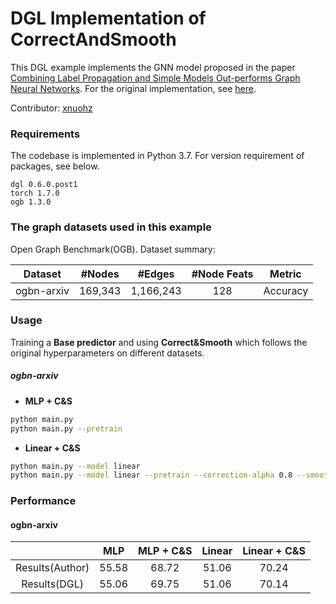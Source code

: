 # DGL Implementation of CorrectAndSmooth

This DGL example implements the GNN model proposed in the paper [Combining Label Propagation and Simple Models Out-performs Graph Neural Networks](https://arxiv.org/abs/2010.13993). For the original implementation, see [here](https://github.com/CUAI/CorrectAndSmooth).

Contributor: [xnuohz](https://github.com/xnuohz)

### Requirements
The codebase is implemented in Python 3.7. For version requirement of packages, see below.

```
dgl 0.6.0.post1
torch 1.7.0
ogb 1.3.0
```

### The graph datasets used in this example

Open Graph Benchmark(OGB). Dataset summary:

|  Dataset   | #Nodes  |  #Edges   | #Node Feats |  Metric  |
| :--------: | :-----: | :-------: | :---------: | :------: |
| ogbn-arxiv | 169,343 | 1,166,243 |     128     | Accuracy |

### Usage

Training a **Base predictor** and using **Correct&Smooth** which follows the original hyperparameters on different datasets.

##### ogbn-arxiv

* **MLP + C&S**

```bash
python main.py
python main.py --pretrain
```

* **Linear + C&S**

```bash
python main.py --model linear
python main.py --model linear --pretrain --correction-alpha 0.8 --smoothing-alpha 0.6
```

### Performance

#### ogbn-arxiv

|                 |  MLP  | MLP + C&S | Linear | Linear + C&S |
| :-------------: | :---: | :-------: | :----: | :----------: |
| Results(Author) | 55.58 |   68.72   | 51.06  |    70.24     |
|  Results(DGL)   | 55.06 |   69.75   | 51.06  |    70.14     |
